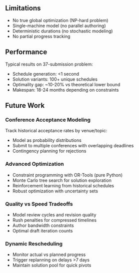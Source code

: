 ## Limitations

- No true global optimization (NP-hard problem)
- Single-machine model (no parallel authoring)
- Deterministic durations (no stochastic modeling)
- No partial progress tracking

## Performance

Typical results on 37-submission problem:
- Schedule generation: <1 second
- Solution variants: 100+ unique schedules  
- Optimality gap: ~10-20% vs theoretical lower bound
- Makespan: 18-24 months depending on constraints

## Future Work

### Conference Acceptance Modeling
Track historical acceptance rates by venue/topic:
- Model as probability distributions
- Submit to multiple conferences with overlapping deadlines
- Contingency planning for rejections


### Advanced Optimization
- Constraint programming with OR-Tools (pure Python)
- Monte Carlo tree search for solution exploration
- Reinforcement learning from historical schedules
- Robust optimization with uncertainty sets

### Quality vs Speed Tradeoffs
- Model review cycles and revision quality
- Rush penalties for compressed timelines
- Author bandwidth constraints
- Optimal draft iteration counts

### Dynamic Rescheduling
- Monitor actual vs planned progress
- Trigger replanning on delays >7 days
- Maintain solution pool for quick pivots